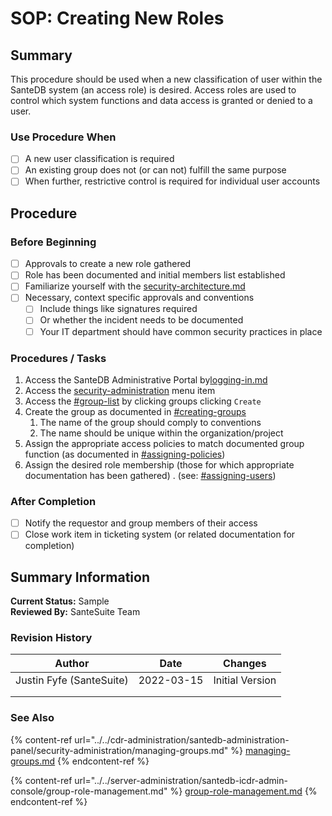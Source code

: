 # SOP: Creating New Roles

## Summary

This procedure should be used when a new classification of user within the SanteDB system (an access role) is desired. Access roles are used to control which system functions and data access is granted or denied to a user.

### Use Procedure When

* [ ] A new user classification is required
* [ ] An existing group does not (or can not) fulfill the same purpose
* [ ] When further, restrictive control is required for individual user accounts

## Procedure

### Before Beginning

* [ ] Approvals to create a new role gathered
* [ ] Role has been documented and initial members list established
* [ ] Familiarize yourself with the [security-architecture.md](../../../santedb/security-architecture.md "mention")
* [ ] Necessary, context specific approvals and conventions
  * [ ] Include things like signatures required
  * [ ] Or whether the incident needs to be documented
  * [ ] Your IT department should have common security practices in place

### Procedures / Tasks

1. Access the SanteDB Administrative Portal by[logging-in.md](../../cdr-administration/santedb-administration-panel/logging-in.md "mention")
2. Access the [security-administration](../../cdr-administration/santedb-administration-panel/security-administration/ "mention") menu item
3. Access the [#group-list](../../cdr-administration/santedb-administration-panel/security-administration/managing-groups.md#group-list "mention") by clicking groups clicking `Create`
4. Create the group as documented in [#creating-groups](../../cdr-administration/santedb-administration-panel/security-administration/managing-groups.md#creating-groups "mention")
   1. The name of the group should comply to conventions
   2. The name should be unique within the organization/project
5. Assign the appropriate access policies to match documented group function (as documented in [#assigning-policies](../../cdr-administration/santedb-administration-panel/security-administration/managing-groups.md#assigning-policies "mention"))
6. Assign the desired role membership (those for which appropriate documentation has been gathered) . (see: [#assigning-users](../../cdr-administration/santedb-administration-panel/security-administration/managing-groups.md#assigning-users "mention"))

### After Completion

* [ ] Notify the requestor and group members of their access&#x20;
* [ ] Close work item in ticketing system (or related documentation for completion)

## Summary Information

**Current Status:** Sample\
**Reviewed By:** SanteSuite Team

### **Revision History**

| Author                   | Date       | Changes         |
| ------------------------ | ---------- | --------------- |
| Justin Fyfe (SanteSuite) | 2022-03-15 | Initial Version |
|                          |            |                 |
|                          |            |                 |

### See Also

{% content-ref url="../../cdr-administration/santedb-administration-panel/security-administration/managing-groups.md" %}
[managing-groups.md](../../cdr-administration/santedb-administration-panel/security-administration/managing-groups.md)
{% endcontent-ref %}

{% content-ref url="../../server-administration/santedb-icdr-admin-console/group-role-management.md" %}
[group-role-management.md](../../server-administration/santedb-icdr-admin-console/group-role-management.md)
{% endcontent-ref %}

